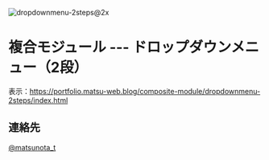 ![dropdownmenu-2steps@2x](https://github.com/user-attachments/assets/598a5d89-8d8c-46bf-a3e9-f9be1e2aaf1c)

# 複合モジュール --- ドロップダウンメニュー（2段）

表示：https://portfolio.matsu-web.blog/composite-module/dropdownmenu-2steps/index.html

## 連絡先
[@matsunota_t](https://twitter.com/matsunota_t)
